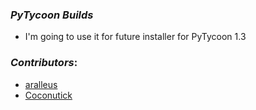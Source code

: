 ### *PyTycoon Builds*
  - I'm going to use it for future installer for PyTycoon 1.3

### *Contributors*:
  - [aralleus](github.com/aralleus)
  - [Coconutick](github.com/Coconutick)
